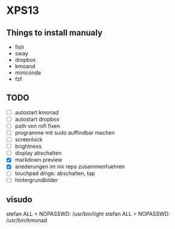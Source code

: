 # XPS13 

## Things to install manualy 

* fish
* sway 
* dropbox
* kmoand
* miniconda
* fzf
  
## TODO

* [ ] autostart kmonad 
* [ ] autostart dropbox
* [ ] path von rofi fixen
* [ ] programme mit sudo auffindbar machen
* [ ] screenlock 
* [ ] brightness
* [ ] display abschalten
* [X] markdown preview
* [X] anederungen im nix repo zusammenfuehren
* [ ] touchpad dinge: abschalten, tap
* [ ] hintergrundbilder

## visudo

stefan ALL = NOPASSWD: /usr/bin/light
stefan ALL = NOPASSWD: /usr/bin/kmonad
